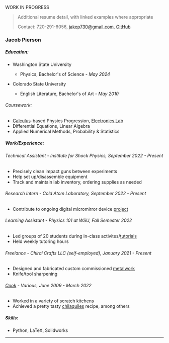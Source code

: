 WORK IN PROGRESS

> Additional resume detail, with linked examples where appropriate
>
> Contact: 720-291-6056, [jakep730@gmail.com](mailto:jakep730@gmail.com), [GitHub](https://github.com/awhooshingwind)

### Jacob Pierson

##### Education:

* Washington State University
    - Physics, Bachelor's of Science - *May 2024*

* Colorado State University
    - English Literature, Bachelor's of Art - *May 2010*
 
###### Coursework:
* [Calculus](/projects/hw3.pdf)-based
Physics Progression, [Electronics Lab](/projects/Lab4.pdf)
* Differential Equations, Linear Algebra
* Applied Numerical Methods, Probability & Statistics

##### Work/Experience: 

###### Technical Assistant - *Institute for Shock Physics, September 2022 - Present*

* Precisely clean impact guns between experiments
* Help set up/disassemble equipment
* Track and maintain lab inventory, ordering supplies as needed

###### Research Intern - *Cold Atom Laboratory, September 2022 - Present*

* Contribute to ongoing digital micromirror device [project](https://github.com/awhooshingwind/laser_test)

###### Learning Assistant - *Physics 101 at WSU, Fall Semester 2022*

* Led groups of 20 students during in-class activites/[tutorials](/projects/forces.pdf)
* Held weekly tutoring hours

###### Freelance - *Chiral Crafts LLC (self-employed), January 2021 - Present*

* Designed and fabricated custom commissioned [metalwork](/metal.md)
* Knife/tool sharpening

###### [Cook](/projects/JakeResume.pdf) - *Various, June 2009 - March 2022*

* Worked in a variety of scratch kitchens
* Achieved a pretty tasty [chilaquiles](/projects/Chilaquiles.pdf) recipe, among others

##### Skills:
* Python, LaTeX, Solidworks

--- 
